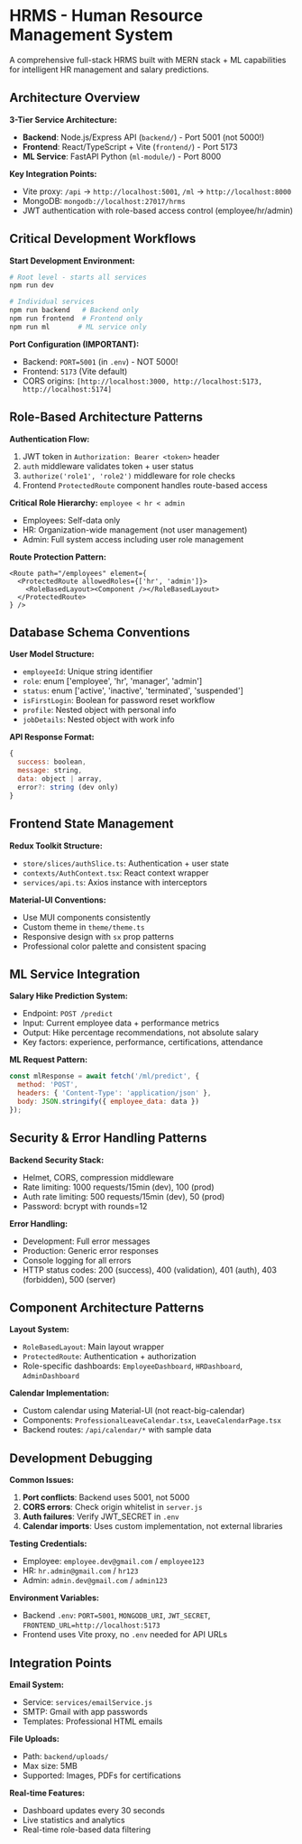 <!-- Use this file to provide workspace-specific custom instructions to Copilot. For more details, visit https://code.visualstudio.com/docs/copilot/copilot-customization#_use-a-githubcopilotinstructionsmd-file -->

# HRMS - Human Resource Management System

A comprehensive full-stack HRMS built with MERN stack + ML capabilities for intelligent HR management and salary predictions.

## Architecture Overview

**3-Tier Service Architecture:**
- **Backend**: Node.js/Express API (`backend/`) - Port 5001 (not 5000!)
- **Frontend**: React/TypeScript + Vite (`frontend/`) - Port 5173
- **ML Service**: FastAPI Python (`ml-module/`) - Port 8000

**Key Integration Points:**
- Vite proxy: `/api` → `http://localhost:5001`, `/ml` → `http://localhost:8000`
- MongoDB: `mongodb://localhost:27017/hrms`
- JWT authentication with role-based access control (employee/hr/admin)

## Critical Development Workflows

**Start Development Environment:**
```bash
# Root level - starts all services
npm run dev

# Individual services
npm run backend   # Backend only
npm run frontend  # Frontend only  
npm run ml       # ML service only
```

**Port Configuration (IMPORTANT):**
- Backend: `PORT=5001` (in `.env`) - NOT 5000!
- Frontend: `5173` (Vite default)
- CORS origins: `[http://localhost:3000, http://localhost:5173, http://localhost:5174]`

## Role-Based Architecture Patterns

**Authentication Flow:**
1. JWT token in `Authorization: Bearer <token>` header
2. `auth` middleware validates token + user status
3. `authorize('role1', 'role2')` middleware for role checks
4. Frontend `ProtectedRoute` component handles route-based access

**Critical Role Hierarchy:** `employee < hr < admin`
- Employees: Self-data only
- HR: Organization-wide management (not user management)  
- Admin: Full system access including user role management

**Route Protection Pattern:**
```tsx
<Route path="/employees" element={
  <ProtectedRoute allowedRoles={['hr', 'admin']}>
    <RoleBasedLayout><Component /></RoleBasedLayout>
  </ProtectedRoute>
} />
```

## Database Schema Conventions

**User Model Structure:**
- `employeeId`: Unique string identifier
- `role`: enum ['employee', 'hr', 'manager', 'admin']
- `status`: enum ['active', 'inactive', 'terminated', 'suspended']
- `isFirstLogin`: Boolean for password reset workflow
- `profile`: Nested object with personal info
- `jobDetails`: Nested object with work info

**API Response Format:**
```js
{
  success: boolean,
  message: string,
  data: object | array,
  error?: string (dev only)
}
```

## Frontend State Management

**Redux Toolkit Structure:**
- `store/slices/authSlice.ts`: Authentication + user state
- `contexts/AuthContext.tsx`: React context wrapper
- `services/api.ts`: Axios instance with interceptors

**Material-UI Conventions:**
- Use MUI components consistently
- Custom theme in `theme/theme.ts`
- Responsive design with `sx` prop patterns
- Professional color palette and consistent spacing

## ML Service Integration

**Salary Hike Prediction System:**
- Endpoint: `POST /predict` 
- Input: Current employee data + performance metrics
- Output: Hike percentage recommendations, not absolute salary
- Key factors: experience, performance, certifications, attendance

**ML Request Pattern:**
```js
const mlResponse = await fetch('/ml/predict', {
  method: 'POST',
  headers: { 'Content-Type': 'application/json' },
  body: JSON.stringify({ employee_data: data })
});
```

## Security & Error Handling Patterns

**Backend Security Stack:**
- Helmet, CORS, compression middleware
- Rate limiting: 1000 requests/15min (dev), 100 (prod)
- Auth rate limiting: 500 requests/15min (dev), 50 (prod)
- Password: bcrypt with rounds=12

**Error Handling:**
- Development: Full error messages
- Production: Generic error responses
- Console logging for all errors
- HTTP status codes: 200 (success), 400 (validation), 401 (auth), 403 (forbidden), 500 (server)

## Component Architecture Patterns

**Layout System:**
- `RoleBasedLayout`: Main layout wrapper
- `ProtectedRoute`: Authentication + authorization
- Role-specific dashboards: `EmployeeDashboard`, `HRDashboard`, `AdminDashboard`

**Calendar Implementation:**
- Custom calendar using Material-UI (not react-big-calendar)
- Components: `ProfessionalLeaveCalendar.tsx`, `LeaveCalendarPage.tsx`
- Backend routes: `/api/calendar/*` with sample data

## Development Debugging

**Common Issues:**
1. **Port conflicts**: Backend uses 5001, not 5000
2. **CORS errors**: Check origin whitelist in `server.js`
3. **Auth failures**: Verify JWT_SECRET in `.env`
4. **Calendar imports**: Uses custom implementation, not external libraries

**Testing Credentials:**
- Employee: `employee.dev@gmail.com` / `employee123`
- HR: `hr.admin@gmail.com` / `hr123`
- Admin: `admin.dev@gmail.com` / `admin123`

**Environment Variables:**
- Backend `.env`: `PORT=5001`, `MONGODB_URI`, `JWT_SECRET`, `FRONTEND_URL=http://localhost:5173`
- Frontend uses Vite proxy, no `.env` needed for API URLs

## Integration Points

**Email System:** 
- Service: `services/emailService.js`
- SMTP: Gmail with app passwords
- Templates: Professional HTML emails

**File Uploads:**
- Path: `backend/uploads/`
- Max size: 5MB
- Supported: Images, PDFs for certifications

**Real-time Features:**
- Dashboard updates every 30 seconds
- Live statistics and analytics
- Real-time role-based data filtering
